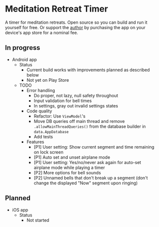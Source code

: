 # Meditation Retreat Timer

A timer for meditation retreats. Open source so you can build and run it yourself for free. Or support the [author](https://twitter.com/a_p_ellis) by purchasing the app on your device's app store for a nominal fee.

## In progress

* Android app
   * Status
      * Current build works with improvements planned as described below
      * Not yet on Play Store
   * TODO
      * Error handling
         * Do proper, not lazy, null safety throughout
         * Input validation for bell times
         * In settings, gray out invalid settings states
      * Code quality
         * Refactor: Use `ViewModel`'s
         * Move DB queries off main thread and remove `.allowMainThreadQueries()` from the database builder in `data.AppDatabase`
         * Add tests
      * Features
         * [P1] User setting: Show current segment and time remaining on lock screen
         * [P1] Auto set and unset airplane mode
         * [P1] User setting: Yes/no/never ask again for auto-set airplane mode while playing a timer
         * [P2] More options for bell sounds
         * [P2] Unnamed bells that don't break up a segment (don't change the displayed "Now" segment upon ringing)

## Planned

* iOS app
   * Status
      * Not started
